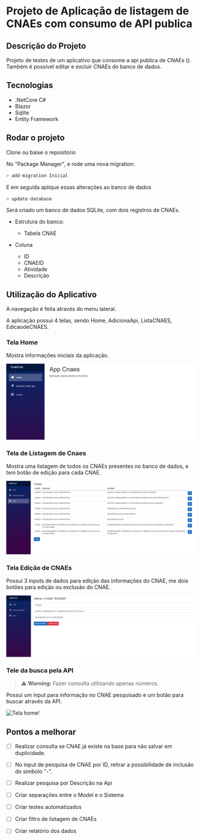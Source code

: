 ﻿# Projeto de Aplicação de listagem de CNAEs com consumo de API publica

## Descrição do Projeto

Projeto de testes de um aplicativo que consome a api publica de CNAEs (). Também é possível editar e excluir CNAEs do banco de dados.

## Tecnologias

- .NetCore C#
- Blazor
- Sqlite
- Entity Framework
## Rodar o projeto

Clone ou baixe o repositório

No "Package Manager", e rode uma nova migration:


```c
> add-migration Inicial
```

E em seguida aplique essas alterações ao banco de dados

```c
> update-database
```

Será criado um banco de dados SQLite, com dois registros de CNAEs.

- Estrutura do banco:		
	- Tabela CNAE

- Coluna
	- ID
	- CNAEID
	- Atividade
	- Descrição

## Utilização do Aplicativo

A navegação é feita através do menu lateral.

A aplicação possui 4 telas, sendo Home, AdicionaApi, ListaCNAES, EdicaodeCNAES.

### Tela Home

Mostra informações iniciais da aplicação.

![Tela home!](/Shared/Home.png "Tela Home")

### Tela de Listagem de Cnaes

Mostra uma listagem de todos os CNAEs presentes no banco de dados, e tem botão de edição para cada CNAE.

![Tela home!](/Shared/Cnaes.png "Tela Cnaes")

### Tela Edição de CNAEs

Possuí 3 inputs de dados para edição das informações do CNAE, me dois botões para edição ou exclusão do CNAE.

![Tela home!](/Shared/Cnaes_Edição.png "Tela Cnaes Edição")

### Tele da busca pela API

> :warning: **Warning:** Fazer consulta utilizando apenas números.

Possui um input para informação no CNAE pesquisado e um botão para buscar através da API.

![Tela home!](/Shared/Cnaes_Inclusão_Api.png "Tela Cnaes Inclusão API")

## Pontos a melhorar

- [ ] Realizar consulta se CNAE já existe na base para não salvar em duplicidade.

- [ ] No input de pesquisa de CNAE por ID, retirar a possibilidade de inclusão do simbolo "-".

- [ ] Realizar pesquisa por Descrição na Api

- [ ] Criar separações entre o Model e o Sistema

- [ ] Criar testes automatizados

- [ ] Criar filtro de listagem de CNAEs

- [ ] Criar relatório dos dados

